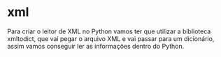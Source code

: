 # xml
Para criar o leitor de XML no Python vamos ter que utilizar a biblioteca xmltodict, que vai pegar o arquivo XML e vai passar para um dicionário, assim vamos conseguir ler as informações dentro do Python.

